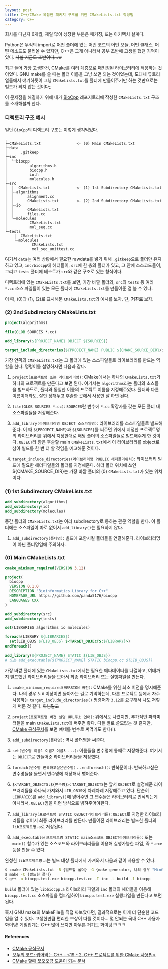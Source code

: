 ```yaml
---
layout: post
title: C++/CMake 복잡한 패키지 구조를 위한 CMakeLists.txt 작성법
category: C++
---
```


회사를 다닌지 6개월, 제일 많이 성장한 부분은 패키징, 또는 아키텍처 설계다.

Python은 무적의 import로 어떤 폴더에 있는 어떤 코드의 어떤 모듈, 어떤 클래스, 어떤 메소드도 불러올 수 있지만, C++은 그게 아니라서 공부 초반에 고생을 했던 기억이 있다. ~~사실 지금도 초반이다...ㅠ~~

최근 들어 가장 고생한건, [CMake](https://cmake.org/)를 여러 계층으로 패키징된 라이브러리에 적용하는 것이었다. GNU make를 쓸 때는 폴더 이름을 그냥 쓰면 되는 것이었는데, 도대체 튜토리얼들에서 얘기하듯이 그냥 `CMakeLists.txt`를 폴더에 만들어주기만 하는 것만으로는 빌드가 되지 않는 것이다;;

이 문제점을 해결하기 위해 내가 [BioCpp](https://github.com/panda5176/biocp) 레포지토리에 작성한 `CMakeLists.txt` 구조를 소개해볼까 한다.

<!--description-->

### 디렉토리 구조 예시

일단 `BioCpp`의 디렉토리 구조는 이렇게 생겨먹었다.

```tree
.
├─CMakeLists.txt                <- (0) Main CMakeLists.txt
├─data
│      .gitkeep
├─inc
│  └─biocpp
│          algorithms.h
│          biocpp.h
│          io.h
│          molecules.h
├─src
│  │  CMakeLists.txt            <- (1) 1st Subdirectory CMakeLists.txt
│  ├─algorithms
│  │      alignment.cc
│  │      CMakeLists.txt        <- (2) 2nd Subdirectory CMakeLists.txt
│  ├─io
│  │      CMakeLists.txt
│  │      files.cc
│  └─molecules
│          CMakeLists.txt
│          mol_seq.cc
└─tests
    │  CMakeLists.txt
    └─molecules
            CMakeLists.txt
            mol_seq_unittest.cc
```

여기서 `data`는 여러 상황에서 필요한 rawdata를 넣기 위해 `.gitkeep`으로 폴더만 유지하고 있고, `inc/biocpp`에 헤더들이, `src`에 한 층의 폴더가 있고, 그 안에 소스코드들이, 그리고 `tests` 폴더에 테스트가 `src`와 같은 구조로 있는 형식이다.

디렉토리에 있는 `CMakeLists.txt`를 보면, 가장 바깥 폴더와, `src`와 `tests` 등 여러 `*.cc` 소스 파일들이 있는 모든 폴더에 `CMakeLists.txt`를 만들어준 걸 볼 수 있다.

이 때, (0)과 (1), (2)로 표시해둔 `CMakeLists.txt`의 예시를 보자. 단, **거꾸로** 보자.

### (2) 2nd Subdirectory CMakeLists.txt

```cmake
project(algorithms)

file(GLOB SOURCES *.cc)

add_library(${PROJECT_NAME} OBJECT ${SOURCES})

target_include_directories(${PROJECT_NAME} PUBLIC ${CMAKE_SOURCE_DIR}/inc)
```

가장 안쪽의 `CMakeLists.txt`는 그 폴더에 있는 소스파일들로 라이브러리를 만드는 역할을 한다. 명령어를 설명하자면 다음과 같다.

1. `project(프로젝트명 또는 라이브러리명)`: CMake에서는 하나의 `CMakeLists.txt`가 하나의 프로젝트를 만든다고 보면 된다. 여기서는 `algorithms`라는 폴더의 소스들을 빌드하므로, 폴더와 동일한 이름의 프로젝트 이름을 지정해주었다. 폴더와 다른 이름이더라도, 잘만 정해두고 후술한 곳에서 사용만 잘 하면 된다.

2. `file(GLOB SOURCES *.cc)`: `SOURCES`란 변수에 `*.cc` 확장자를 갖는 모든 폴더 내 소스파일들을 저장해준다.

3. `add_library(라이브러리명 OBJECT 소스파일명)`: 라이브러리를 소스파일들로 빌드해준다. 이 때 `${PROJECT_NAME}`과 `${SOURCES}`를 써주면 위에서 지정한 프로젝트명의 라이브러리를 위에서 지정한대로 해당 폴더의 소스파일들로 빌드해주게 한 것이다. `OBJECT`라 함은 후술할 main `CMakeLists.txt`에서 이 라이브러리를 object로 삼아 빌드를 한 번 더 할 것임을 예고해준 것이다.

4. `target_include_directories(라이브러리명 PUBLIC 헤더폴더위치)`: 라이브러리 빌드에 필요한 헤더파일들의 폴더를 지정해준다. 헤더 폴더 위치에 쓰인 ${CMAKE_SOURCE_DIR}는 가장 바깥 폴더의 (0) `CMakeLists.txt`가 있는 위치이다.

### (1) 1st Subdirectory CMakeLists.txt

```cmake
add_subdirectory(algorithms)
add_subdirectory(io)
add_subdirectory(molecules)
```

중간 폴더의 `CMakeLists.txt`는 여러 subdirectory로 통하는 관문 역할을 한다. 이 폴더에는 소스파일이 따로 없어서 `add_library()`는 필요하지 않다.

1. `add_subdirectory(폴더명)`: 빌드에 포함시킬 폴더들을 연결해준다. 라이브러리명이 아닌 폴더명임에 주의하자.

### (0) Main CMakeLists.txt

```cmake
cmake_minimum_required(VERSION 3.12)

project(
  biocpp
  VERSION 0.1.0
  DESCRIPTION "Bioinformatics Library for C++"
  HOMEPAGE_URL https://github.com/panda5176/biocpp
  LANGUAGES CXX
)

add_subdirectory(src)
add_subdirectory(tests)

set(LIBRARIES algorithms io molecules)

foreach(LIBRARY ${LIBRARIES})
  set(LIB_OBJS ${LIB_OBJS} $<TARGET_OBJECTS:${LIBRARY}>)
endforeach()

add_library(${PROJECT_NAME} STATIC ${LIB_OBJS})
# 또는 add_executable(${PROJECT_NAME} STATIC biocpp.cc ${LIB_OBJS})
```

가장 바깥 폴더에 있는 `CMakeLists.txt`에서는 필요한 메타데이터를 나열하고, 여태까지 빌드했던 라이브러리들을 모아서 최종 라이브러리 또는 실행파일을 만든다.

1. `cmake_minimum_required(VERSION 버전)`: CMake를 위한 최소 버전을 명시해준다. 나의 경우 `3.0` 이상이면 돌아가는 걸로 기억하는데, 다른 프로젝트 등에서 자주 사용하는 `target_include_directories()` 명령어가 `3.12`를 요구해서 나도 저렇게 써둔 것 같다. ~~아님말고~~

2. `project(프로젝트명 버전 설명 URL주소 언어)`: 위에서도 나왔지만, 추가적인 파라미터들을 main `CMakeLists.txt`에 써주면 좋다. 다들 별로 쓸모없는 것 같지만, [CMake 공식문서](https://cmake.org/cmake/help/latest/variable/CMAKE_PROJECT_HOMEPAGE_URL.html)를 보면 얘네를 변수로 써먹기도 한다(!).

3. `add_subdirectory(폴더명)`: 역시 폴더명을 써준다.

4. `set(변수명 이름1 이름2 이름3 ...)`: 이름들을 변수명에 통째로 저장해준다. 여기서는 `OBJECT`로 만들어준 라이브러리들을 저장했다.

5. `foreach(변수명 반복하고싶은변수명)` ... `endforeach()`: 반복문이다. 반복하고싶은 변수명들을 돌면서 변수명에 저장해서 뱉어준다.

6. `$<TARGET_OBJECTS:${변수명}>`: `TARGET_OBJECTS`는 앞서 `OBJECT`로 설정해준 라이브러리들을 하나씩 가져와서 `LIB_OBJS`에 차례차례 저장해주고 있다. 단순히 `LIBRARIES`를 `add_library()`에 넣어주면 그 변수들은 라이브러리로 인식되는게 아니라서, `OBJECT`임을 이런 방식으로 밝혀주어야한다.

7. `add_library(프로젝트명 STATIC OBJECT라이브러리들)`: `OBJECT`로 지정한 라이브러리들을 섞어서 최종 라이브러리를 만든다. 만들어진 라이브러리는 빌드한 폴더의 `lib프로젝트명.a`로 저장된다.

8. `add_executable(프로젝트명 STATIC main소스코드 OBJECT라이브러리들)`: 또는 `main()` 함수가 있는 소스코드와 라이브러리들을 이용해 실행가능한 파일, 즉 `*.exe` 등을 만들 수 있다.

완성한 `lib프로젝트명.a`는 빌드 대상 폴더에서 가져와서 다음과 같이 사용할 수 있다.

```bash
$ cmake CMakeLists.txt -B {빌드할 폴더} -G {make generator, 나의 경우 "MinGW Makefiles"}
$ make -C {빌드한 폴더}
$ g++ -o biocpp.test.exe biocpp.test.cc -I inc -L build -l biocpp
```

`build` 폴더에 있는 `libbiocpp.a` 라이브러리 파일과 `inc` 폴더의 헤더들을 이용해 `biocpp.test.cc` 소스파일을 컴파일하여 `biocpp.test.exe` 실행파일을 만든다고 보면 된다.

혹시 GNU make의 MakeFile을 직접 짜보았다면, 결과적으로는 이게 더 단순한 코드임을 알 수 있다. 고생한만큼 편리한 보상이 따를 것이다... 몇 안되는 국내 C++ 사용자 화이팅! 게임업계는 C++ 많이 쓰지만 아무튼 거기도 화이팅!ㅋㅋㅋ

#### References
- [CMake 공식문서](https://cmake.org/cmake/help/latest/index.html)
- [모두의 코드: 씹어먹는 C++ - <19 - 2. C++ 프로젝트를 위한 CMake 사용법>](https://modoocode.com/332)
- [CMake 할때 쪼오오금 도움이 되는 문서](https://gist.github.com/luncliff/6e2d4eb7ca29a0afd5b592f72b80cb5c)